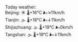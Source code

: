 Today weather:  
Beijing: ☀️ 🌡️+16°C 🌬️↘11km/h  
Tianjin: 🌫  🌡️+18°C 🌬️↓11km/h  
Shijiazhuang: 🌫  🌡️+19°C 🌬️0km/h  
Tangshan: 🌫  🌡️+18°C 🌬️↓11km/h  
